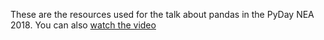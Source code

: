 These are the resources used for the talk about pandas in the PyDay NEA 2018. You can also [watch the video](https://www.youtube.com/watch?v=ID7vMCDv77w&t=9s)

